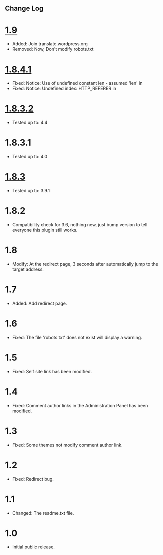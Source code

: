 ## Change Log ##

# [1.9][1.9] #

* Added: Join translate.wordpress.org
* Removed: Now, Don't modify robots.txt

# [1.8.4.1][1.8.4.1] #

* Fixed: Notice: Use of undefined constant len - assumed 'len' in
* Fixed: Notice: Undefined index: HTTP_REFERER in

# [1.8.3.2][1.8.3.2] #

* Tested up to: 4.4

# 1.8.3.1 #

* Tested up to: 4.0

# [1.8.3][1.8.3] #

* Tested up to: 3.9.1

# 1.8.2 #

* Compatibility check for 3.6, nothing new, just bump version to tell everyone this plugin still works.

# 1.8 #


* Modify: At the redirect page, 3 seconds after automatically jump to the target address.

# 1.7 #

* Added: Add redirect page.

# 1.6 #

* Fixed: The file 'robots.txt' does not exist will display a warning.

# 1.5 #

* Fixed: Self site link has been modified.

# 1.4 #

* Fixed: Comment author links in the Administration Panel has been modified.

# 1.3 #

* Fixed: Some themes not modify comment author link.

# 1.2 #

* Fixed: Redirect bug.

# 1.1 #

* Changed: The readme.txt file.

# 1.0 #

* Initial public release.



 [keepachangelog]: http://keepachangelog.com/
 [semver]: http://semver.org/
 [1.9]: https://github.com/lite3/comments-link-optimization/releases/tag/1.9
 [1.8.4.1]: https://github.com/lite3/comments-link-optimization/releases/tag/1.8.4.1
 [1.8.3.2]: https://github.com/lite3/comments-link-optimization/releases/tag/1.8.3.2
 [1.8.3]: https://github.com/lite3/comments-link-optimization/releases/tag/1.8.3